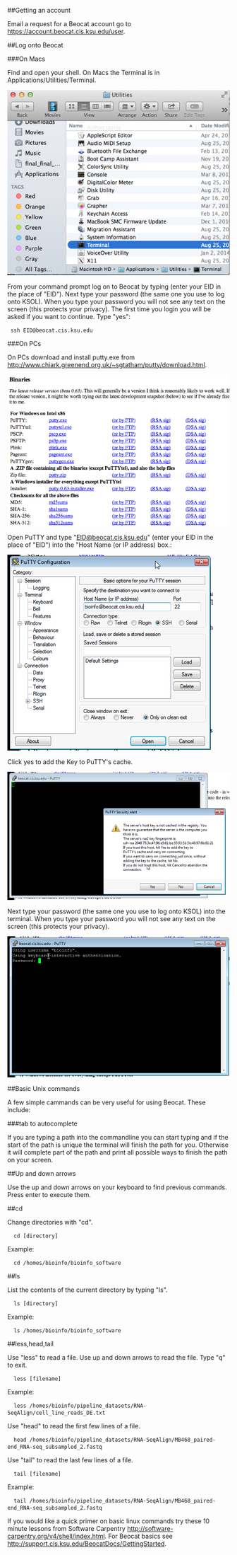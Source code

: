 ##Getting an account

Email a request for a Beocat account go to https://account.beocat.cis.ksu.edu/user.

##Log onto Beocat

###On Macs 

Find and open your shell. On Macs the Terminal is in Applications/Utilities/Terminal. 

![Alt text](https://raw.githubusercontent.com/i5K-KINBRE-script-share/FAQ/master/images/open_terminal.png)


From your command prompt log on to Beocat by typing (enter your EID in the place of "EID"). Next type your password (the same one you use to log onto KSOL). When you type your password you will not see any text on the screen (this protects your privacy). 
 The first time you login you will be asked if you want to continue. Type "yes":

```
 ssh EID@beocat.cis.ksu.edu
```



###On PCs

On PCs download and install putty.exe from http://www.chiark.greenend.org.uk/~sgtatham/putty/download.html.

![Alt text](https://raw.githubusercontent.com/i5K-KINBRE-script-share/FAQ/master/images/download_putty.png)

Open PuTTY and type "EID@beocat.cis.ksu.edu" (enter your EID in the place of "EID") into the "Host Name (or IP address) box.:
  
![Alt text](https://raw.githubusercontent.com/i5K-KINBRE-script-share/FAQ/master/images/start_putty_session.png)
  

Click yes to add the Key to PuTTY's cache.

![Alt text](https://raw.githubusercontent.com/i5K-KINBRE-script-share/FAQ/master/images/add_key.png)

Next type your password (the same one you use to log onto KSOL) into the terminal. When you type your password you will not see any text on the screen (this protects your privacy). 

![Alt text](https://raw.githubusercontent.com/i5K-KINBRE-script-share/FAQ/master/images/windows_password.png)

##Basic Unix commands

A few simple cammands can be very useful for using Beocat. These include:

###tab to autocomplete

If you are typing a path into the commandline you can start typing and if the start of the path is unique the terminal will finish the path for you. Otherwise it will complete part of the path and print all possible ways to finish the path on your screen.


##Up and down arrows

Use the up and down arrows on your keyboard to find previous commands. Press enter to execute them.

##cd

Change directories with "cd".

```
  cd [directory]
```
  
Example:

```
  cd /homes/bioinfo/bioinfo_software
```
  
##ls

List the contents of the current directory by typing "ls".

```
  ls [directory]
```
  
Example:
```
  ls /homes/bioinfo/bioinfo_software
```  
##less,head,tail

Use "less" to read a file. Use up and down arrows to read the file. Type "q" to exit.
```
  less [filename]
```  
Example:
```
  less /homes/bioinfo/pipeline_datasets/RNA-SeqAlign/cell_line_reads_DE.txt
```  
Use "head" to read the first few lines of a file.
```
  head /homes/bioinfo/pipeline_datasets/RNA-SeqAlign/MB468_paired-end_RNA-seq_subsampled_2.fastq
```  
Use "tail" to read the last few lines of a file.
```
  tail [filename]
```  
Example:
```
  tail /homes/bioinfo/pipeline_datasets/RNA-SeqAlign/MB468_paired-end_RNA-seq_subsampled_2.fastq
```  

If you would like a quick primer on basic linux commands try these 10 minute lessons from Software Carpentry http://software-carpentry.org/v4/shell/index.html. For Beocat basics see http://support.cis.ksu.edu/BeocatDocs/GettingStarted.

  







